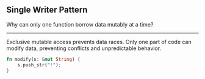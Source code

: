 ## Single Writer Pattern

Why can only one function borrow data mutably at a time?

---

Exclusive mutable access prevents data races. Only one part of code can modify data, preventing conflicts and unpredictable behavior.

```rust
fn modify(s: &mut String) {
    s.push_str("!");
}
```


